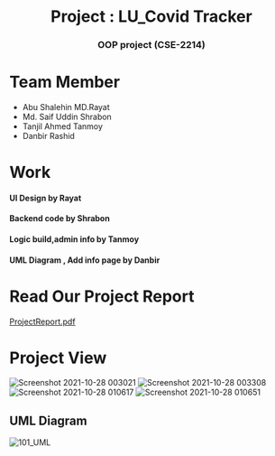 <h1 align="center"> Project : LU_Covid Tracker </h1>
<h3 align="center"> OOP project (CSE-2214) </h3>

<h1> Team Member</h1> 

- Abu Shalehin MD.Rayat 
- Md. Saif Uddin Shrabon
- Tanjil Ahmed Tanmoy 
- Danbir Rashid 

<h1>Work</h1>

####  UI Design by Rayat
####  Backend code by Shrabon
#### Logic  build,admin info by Tanmoy
####  UML Diagram , Add info page by Danbir
<h1> Read Our Project Report </h1>

[ProjectReport.pdf](https://github.com/asmrayat/LU_Covid-Tracker/files/7441184/ProjectReport.pdf)





<h1> Project View</h1>

![Screenshot 2021-10-28 003021](https://user-images.githubusercontent.com/86654494/139416630-4dcd7907-0223-4b7f-9cdd-2a099cec301f.png)
![Screenshot 2021-10-28 003308](https://user-images.githubusercontent.com/86654494/139416615-98b007d6-f0e7-42a3-89c3-d31b8f53fa16.png)
![Screenshot 2021-10-28 010617](https://user-images.githubusercontent.com/86654494/139416622-8ed15644-7ee2-4807-8620-176caaa90f94.png)
![Screenshot 2021-10-28 010651](https://user-images.githubusercontent.com/86654494/139416626-5835cf78-e58b-4adb-a4b0-59b184e086c5.png)

## UML Diagram
![101_UML](https://user-images.githubusercontent.com/86654494/139416633-5bac582f-5923-49a7-87ce-59fd5fb33e86.png)

